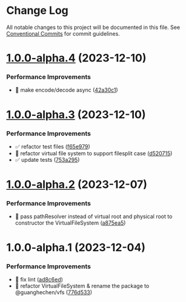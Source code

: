 # Change Log

All notable changes to this project will be documented in this file.
See [Conventional Commits](https://conventionalcommits.org) for commit guidelines.

# [1.0.0-alpha.4](https://github.com/guanghechen/sora/compare/@guanghechen/vfs@1.0.0-alpha.3...@guanghechen/vfs@1.0.0-alpha.4) (2023-12-10)


### Performance Improvements

* 🎨 make encode/decode async ([42a30c1](https://github.com/guanghechen/sora/commit/42a30c1e4252a0d5542f083a05019a66484bb743))





# [1.0.0-alpha.3](https://github.com/guanghechen/sora/compare/@guanghechen/vfs@1.0.0-alpha.2...@guanghechen/vfs@1.0.0-alpha.3) (2023-12-10)


### Performance Improvements

* :white_check_mark:  refactor test files ([f65e979](https://github.com/guanghechen/sora/commit/f65e979e498b65908a683e208f75ab1b409e06ac))
* 🎨 refactor virtual file system to support filesplit case ([d520715](https://github.com/guanghechen/sora/commit/d520715e1195169914e9a4563fc8c2b1cd035b27))
* ✅ update tests ([753a295](https://github.com/guanghechen/sora/commit/753a295275326a471703ad7fb1a9b4238f0b3d3e))





# [1.0.0-alpha.2](https://github.com/guanghechen/sora/compare/@guanghechen/vfs@1.0.0-alpha.1...@guanghechen/vfs@1.0.0-alpha.2) (2023-12-07)


### Performance Improvements

* 🎨  pass pathResolver instead of virtual root and physical root to constructor the VirtualFileSystem ([a875ea5](https://github.com/guanghechen/sora/commit/a875ea5ac9dd1dfbbf2c144bd976a01e2e122cf4))





# 1.0.0-alpha.1 (2023-12-04)


### Performance Improvements

* 💄 fix lint ([ad8c6ed](https://github.com/guanghechen/sora/commit/ad8c6edbcb04a5db1740bfeb64ef2173abf06311))
* 🎨 refactor VirtualFileSystem & rename the package to @guanghechen/vfs ([776d533](https://github.com/guanghechen/sora/commit/776d5337e7beba3c4301d8b226aab4747d682d5a))
